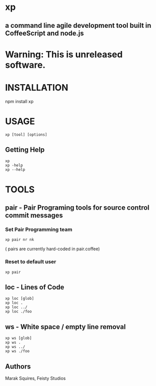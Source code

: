 # xp
## a command line agile development tool built in CoffeeScript and node.js

# Warning: This is unreleased software.

#  INSTALLATION
  npm install xp

#  USAGE
    xp [tool] [options]

## Getting Help

    xp
    xp -help
    xp --help

# TOOLS

## pair - Pair Programing tools for source control commit messages

### Set Pair Programming team

    xp pair nr nk
( pairs are currently hard-coded in pair.coffee)

### Reset to default user

    xp pair

## loc - Lines of Code

    xp loc [glob]
    xp loc .
    xp loc ../
    xp loc ./foo

## ws - White space / empty line removal 

    xp ws [glob]
    xp ws .
    xp ws ../
    xp ws ./foo

## Authors

Marak Squires, Feisty Studios